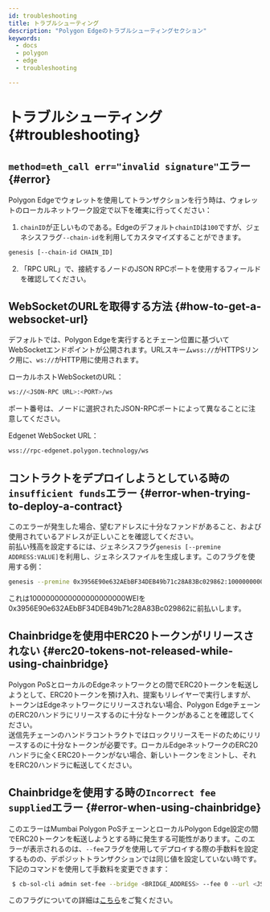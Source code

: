 ```yaml
---
id: troubleshooting
title: トラブルシューティング
description: "Polygon Edgeのトラブルシューティングセクション"
keywords:
  - docs
  - polygon
  - edge
  - troubleshooting

---
```


# トラブルシューティング {#troubleshooting}

## `method=eth_call err="invalid signature"`エラー {#error}

Polygon Edgeでウォレットを使用してトランザクションを行う時は、ウォレットのローカルネットワーク設定で以下を確実に行ってください：

1. `chainID`が正しいものである。Edgeのデフォルト`chainID`は`100`ですが、ジェネシスフラグ`--chain-id`を利用してカスタマイズすることができます。

````bash
genesis [--chain-id CHAIN_ID]
````
2. 「RPC URL」で、接続するノードのJSON RPCポートを使用するフィールドを確認してください。


## WebSocketのURLを取得する方法 {#how-to-get-a-websocket-url}

デフォルトでは、Polygon Edgeを実行するとチェーン位置に基づいてWebSocketエンドポイントが公開されます。URLスキーム`wss://`がHTTPSリンク用に、`ws://`がHTTP用に使用されます。

ローカルホストWebSocketのURL：
````bash
ws://<JSON-RPC URL>:<PORT>/ws
````
ポート番号は、ノードに選択されたJSON-RPCポートによって異なることに注意してください。

Edgenet WebSocket URL：
````bash
wss://rpc-edgenet.polygon.technology/ws
````

## コントラクトをデプロイしようとしている時の`insufficient funds`エラー {#error-when-trying-to-deploy-a-contract}

このエラーが発生した場合、望むアドレスに十分なファンドがあること、および使用されているアドレスが正しいことを確認してください。<br/>
前払い残高を設定するには、ジェネシスフラグ`genesis [--premine ADDRESS:VALUE]`を利用し、ジェネシスファイルを生成します。このフラグを使用する例：
````bash
genesis --premine 0x3956E90e632AEbBF34DEB49b71c28A83Bc029862:1000000000000000000000
````
これは1000000000000000000000WEIを0x3956E90e632AEbBF34DEB49b71c28A83Bc029862に前払いします。


## Chainbridgeを使用中ERC20トークンがリリースされない {#erc20-tokens-not-released-while-using-chainbridge}

Polygon PoSとローカルのEdgeネットワークとの間でERC20トークンを転送しようとして、ERC20トークンを預け入れ、提案もリレイヤーで実行しますが、トークンはEdgeネットワークにリリースされない場合、Polygon EdgeチェーンのERC20ハンドラにリリースするのに十分なトークンがあることを確認してください。<br/>
送信先チェーンのハンドラコントラクトではロックリリースモードのためにリリースするのに十分なトークンが必要です。ローカルEdgeネットワークのERC20ハンドラに全くERC20トークンがない場合、新しいトークンをミントし、それをERC20ハンドラに転送してください。

## Chainbridgeを使用する時の`Incorrect fee supplied`エラー {#error-when-using-chainbridge}

このエラーはMumbai Polygon PoSチェーンとローカルPolygon Edge設定の間でERC20トークンを転送しようとする時に発生する可能性があります。このエラーが表示されるのは、`--fee`フラグを使用してデプロイする際の手数料を設定するものの、デポジットトランザクションでは同じ値を設定していない時です。下記のコマンドを使用して手数料を変更できます：
````bash
 $ cb-sol-cli admin set-fee --bridge <BRIDGE_ADDRESS> --fee 0 --url <JSON_RPC_URL> --privateKey <PRIVATE_KEY>
 ````
このフラグについての詳細は[こちら](https://github.com/ChainSafe/chainbridge-deploy/blob/main/cb-sol-cli/docs/deploy.md)をご覧ください。





